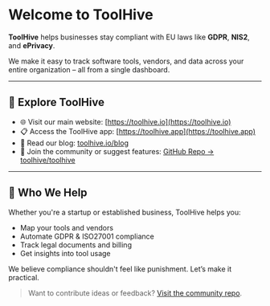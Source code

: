 # Welcome to ToolHive

**ToolHive** helps businesses stay compliant with EU laws like **GDPR**, **NIS2**, and **ePrivacy**.

We make it easy to track software tools, vendors, and data across your entire organization – all from a single dashboard.

---

## 🔗 Explore ToolHive

- 🌐 Visit our main website: [https://toolhive.io](https://toolhive.io)
- 📋 Access the ToolHive app: [https://toolhive.app](https://toolhive.app)
- 📰 Read our blog: [toolhive.io/blog](https://toolhive.io/blog)
- 💬 Join the community or suggest features: [GitHub Repo → toolhive/toolhive](https://github.com/ToolHive/toolhive)

---

## 🤝 Who We Help

Whether you're a startup or established business, ToolHive helps you:
- Map your tools and vendors
- Automate GDPR & ISO27001 compliance
- Track legal documents and billing
- Get insights into tool usage

We believe compliance shouldn't feel like punishment. Let’s make it practical.

> Want to contribute ideas or feedback? [Visit the community repo](https://github.com/ToolHive/toolhive).
